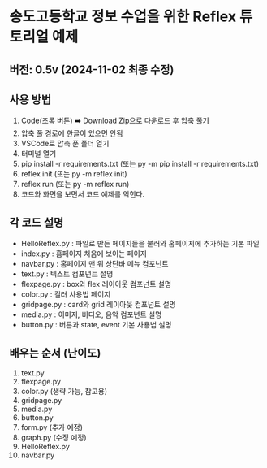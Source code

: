 # 송도고등학교 정보 수업을 위한 Reflex 튜토리얼 예제

## 버전: 0.5v (2024-11-02 최종 수정)

## 사용 방법

1. Code(초록 버튼)  ➡️ Download Zip으로 다운로드 후 압축 풀기
2. 압축 풀 경로에 한글이 있으면 안됨
3. VSCode로 압축 푼 폴더 열기
4. 터미널 열기
5. pip install -r requirements.txt (또는 py -m pip install -r requirements.txt)
6. reflex init (또는 py -m reflex init)
7. reflex run (또는 py -m reflex run)
8. 코드와 화면을 보면서 코드 예제를 익힌다.

## 각 코드 설명

- HelloReflex.py : 파일로 만든 페이지들을 불러와 홈페이지에 추가하는 기본 파일
- index.py : 홈페이지 처음에 보이는 페이지
- navbar.py : 홈페이지 맨 위 상단바 메뉴 컴포넌트
- text.py : 텍스트 컴포넌트 설명
- flexpage.py : box와 flex 레이아웃 컴포넌트 설명
- color.py : 컬러 사용법 페이지
- gridpage.py : card와 grid 레이아웃 컴포넌트 설명
- media.py : 이미지, 비디오, 음악 컴포넌트 설명
- button.py : 버튼과 state, event 기본 사용법 설명

## 배우는 순서 (난이도)

1. text.py
2. flexpage.py
3. color.py (생략 가능, 참고용)
4. gridpage.py
5. media.py
6. button.py
7. form.py (추가 예정)
8. graph.py (수정 예정)
9. HelloReflex.py
10. navbar.py
